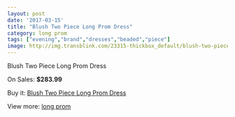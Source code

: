 ```yaml
---
layout: post
date: '2017-03-15'
title: "Blush Two Piece Long Prom Dress"
category: long prom
tags: ["evening","brand","dresses","beaded","piece"]
image: http://img.transblink.com/23315-thickbox_default/blush-two-piece-long-prom-dress.jpg
---
```

Blush Two Piece Long Prom Dress

On Sales: **$283.99**
<a href="https://www.transblink.com/en/long-prom/7386-blush-two-piece-long-prom-dress.html"><amp-img layout="responsive" width="600" height="600" src="//img.transblink.com/23315-thickbox_default/blush-two-piece-long-prom-dress.jpg" alt="Blush Two Piece Long Prom Dress 0" /></a>
<a href="https://www.transblink.com/en/long-prom/7386-blush-two-piece-long-prom-dress.html"><amp-img layout="responsive" width="600" height="600" src="//img.transblink.com/23316-thickbox_default/blush-two-piece-long-prom-dress.jpg" alt="Blush Two Piece Long Prom Dress 1" /></a>

Buy it: [Blush Two Piece Long Prom Dress](https://www.transblink.com/en/long-prom/7386-blush-two-piece-long-prom-dress.html "Blush Two Piece Long Prom Dress")

View more: [long prom](https://www.transblink.com/en/58-long-prom "long prom")